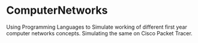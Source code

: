 # ComputerNetworks
Using Programming Languages to Simulate working of different first year computer networks concepts. Simulating the same on Cisco Packet Tracer.
